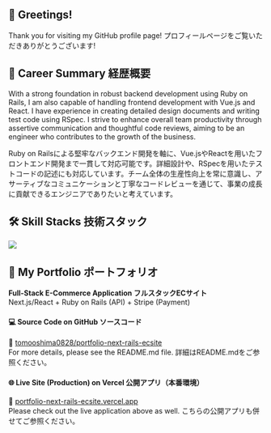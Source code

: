 ## 👋 Greetings!
Thank you for visiting my GitHub profile page! プロフィールページをご覧いただきありがとうございます!

## 🔭 Career Summary 経歴概要
With a strong foundation in robust backend development using Ruby on Rails, I am also capable of handling frontend development with Vue.js and React. I have experience in creating detailed design documents and writing test code using RSpec. I strive to enhance overall team productivity through assertive communication and thoughtful code reviews, aiming to be an engineer who contributes to the growth of the business.<br>

Ruby on Railsによる堅牢なバックエンド開発を軸に、Vue.jsやReactを用いたフロントエンド開発まで一貫して対応可能です。詳細設計や、RSpecを用いたテストコードの記述にも対応しています。チーム全体の生産性向上を常に意識し、アサーティブなコミュニケーションと丁寧なコードレビューを通じて、事業の成長に貢献できるエンジニアでありたいと考えています。

## 🛠 Skill Stacks 技術スタック
<p align="left">
  <a href="https://skillicons.dev">
    <img src="https://skillicons.dev/icons?i=ruby,rails,js,ts,react,nextjs,redux,vue,vuetify,postgres,mysql,aws,docker,git,githubactions,html,css,tailwind,bootstrap,linux,ubuntu,vim,md,npm,yarn,webpack,jquery,vercel,supabase,wordpress,php,laravel,apple,windows" />
  </a>
</p>

## 🚀 My Portfolio ポートフォリオ
**Full-Stack E-Commerce Application フルスタックECサイト**<br>
Next.js/React + Ruby on Rails (API) + Stripe (Payment)

#### 💻 Source Code on GitHub ソースコード
🔗 [tomooshima0828/portfolio-next-rails-ecsite](https://github.com/tomooshima0828/portfolio-next-rails-ecsite)<br>
For more details, please see the README.md file. 詳細はREADME.mdをご参照ください。

#### 🌐 Live Site (Production) on Vercel 公開アプリ（本番環境）
🔗 [portfolio-next-rails-ecsite.vercel.app](https://portfolio-next-rails-ecsite.vercel.app)<br>
Please check out the live application above as well. こちらの公開アプリも併せてご参照ください。



<!--
**tomooshima0828/tomooshima0828** is a ✨ _special_ ✨ repository because its `README.md` (this file) appears on your GitHub profile.

Here are some ideas to get you started:

- 🔭 I’m currently working on ...
- 🌱 I’m currently learning ...
- 👯 I’m looking to collaborate on ...
- 🤔 I’m looking for help with ...
- 💬 Ask me about ...
- 📫 How to reach me: ...
- 😄 Pronouns: ...
- ⚡ Fun fact: ...
-->
